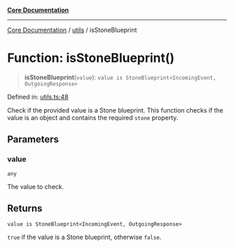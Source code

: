 [**Core Documentation**](../../README.md)

***

[Core Documentation](../../README.md) / [utils](../README.md) / isStoneBlueprint

# Function: isStoneBlueprint()

> **isStoneBlueprint**(`value`): `value is StoneBlueprint<IncomingEvent, OutgoingResponse>`

Defined in: [utils.ts:48](https://github.com/stonemjs/core/blob/3581a30de158e951ead319c3cc6abead0be9639f/src/utils.ts#L48)

Check if the provided value is a Stone blueprint.
This function checks if the value is an object and contains the required `stone` property.

## Parameters

### value

`any`

The value to check.

## Returns

`value is StoneBlueprint<IncomingEvent, OutgoingResponse>`

`true` if the value is a Stone blueprint, otherwise `false`.
